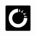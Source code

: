 
<div align = "center"> 

<p align="center"><img width = "16%" src = "/images/logo.png"></p>


</div>